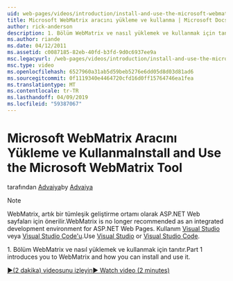 ```yaml
---
uid: web-pages/videos/introduction/install-and-use-the-microsoft-webmatrix-tool
title: Microsoft WebMatrix aracını yükleme ve kullanma | Microsoft Docs
author: rick-anderson
description: 1. Bölüm WebMatrix ve nasıl yüklemek ve kullanmak için tanıtır.
ms.author: riande
ms.date: 04/12/2011
ms.assetid: c0087185-82eb-40fd-b3fd-9d0c6937ee9a
msc.legacyurl: /web-pages/videos/introduction/install-and-use-the-microsoft-webmatrix-tool
msc.type: video
ms.openlocfilehash: 6527960a31ab5d59beb5276e6dd05d8d03d81ad6
ms.sourcegitcommit: 0f1119340e4464720cfd16d0ff15764746ea1fea
ms.translationtype: MT
ms.contentlocale: tr-TR
ms.lasthandoff: 04/09/2019
ms.locfileid: "59387067"
---
```

# <a name="install-and-use-the-microsoft-webmatrix-tool"></a><span data-ttu-id="57aa7-103">Microsoft WebMatrix Aracını Yükleme ve Kullanma</span><span class="sxs-lookup"><span data-stu-id="57aa7-103">Install and Use the Microsoft WebMatrix Tool</span></span>

<span data-ttu-id="57aa7-104">tarafından [Advaiya](https://twitter.com/Advaiyasolns)</span><span class="sxs-lookup"><span data-stu-id="57aa7-104">by [Advaiya](https://twitter.com/Advaiyasolns)</span></span>

> [!NOTE] 
> <span data-ttu-id="57aa7-105">WebMatrix, artık bir tümleşik geliştirme ortamı olarak ASP.NET Web sayfaları için önerilir.</span><span class="sxs-lookup"><span data-stu-id="57aa7-105">WebMatrix is no longer recommended as an integrated development environment for ASP.NET Web Pages.</span></span> <span data-ttu-id="57aa7-106">Kullanım [Visual Studio](xref:aspnet/web-pages/overview/getting-started/program-asp-net-web-pages-in-visual-studio) veya [Visual Studio Code'u](https://code.visualstudio.com/).</span><span class="sxs-lookup"><span data-stu-id="57aa7-106">Use [Visual Studio](xref:aspnet/web-pages/overview/getting-started/program-asp-net-web-pages-in-visual-studio) or [Visual Studio Code](https://code.visualstudio.com/).</span></span>


<span data-ttu-id="57aa7-107">1. Bölüm WebMatrix ve nasıl yüklemek ve kullanmak için tanıtır.</span><span class="sxs-lookup"><span data-stu-id="57aa7-107">Part 1 introduces you to WebMatrix and how you can install and use it.</span></span>

[<span data-ttu-id="57aa7-108">&#9654;(2 dakika) videosunu izleyin</span><span class="sxs-lookup"><span data-stu-id="57aa7-108">&#9654; Watch video (2 minutes)</span></span>](https://channel9.msdn.com/Blogs/ASP-NET-Site-Videos/install-and-use-the-microsoft-webmatrix-tool)
